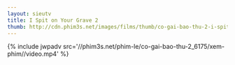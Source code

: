 ```yaml
---
layout: sieutv
title: I Spit on Your Grave 2
thumb: http://cdn.phim3s.net/images/films/thumb/co-gai-bao-thu-2-i-spit-on-your-grave-2-2013.jpg
---
```

{% include jwpadv src='//phim3s.net/phim-le/co-gai-bao-thu-2_6175/xem-phim//video.mp4' %}